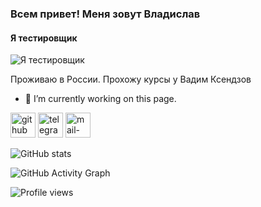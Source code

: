 ### Всем привет!  Меня зовут Владислав
#### Я тестировщик
![Я тестировщик](https://github.com/VladislavBroPiton)

Проживаю в России. Прохожу курсы у Вадим Ксендзов

- 🔭 I’m currently working on this page. 


[<img src='https://cdn.jsdelivr.net/npm/simple-icons@3.0.1/icons/github.svg' alt='github' height='40'>](https://github.com/https://github.com/VladislavBroPiton)  [<img src='https://cdn.jsdelivr.net/npm/simple-icons@3.0.1/icons/telegram.svg' alt='telegram' height='40'>](https://t.me/Bro_piton)  [<img src='https://cdn.jsdelivr.net/npm/simple-icons@3.0.1/icons/mail-dot-ru.svg' alt='mail-dot-ru' height='40'>](lfl92@mail.ru)  

![GitHub stats](https://github-readme-stats.vercel.app/api?username=https://github.com/VladislavBroPiton&show_icons=true)  

![GitHub Activity Graph](https://activity-graph.herokuapp.com/graph?username=https://github.com/VladislavBroPiton)  

![Profile views](https://gpvc.arturio.dev/https://github.com/VladislavBroPiton)  
